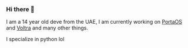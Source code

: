 ### Hi there 👋

I am a 14 year old deve from the UAE, I am currently working on [PortaOS](https://github.com/planetjunkie/portaOS) and [Voltra](http://github.com/planetjunkie/voltra) and many other things.

I specialize in python lol

